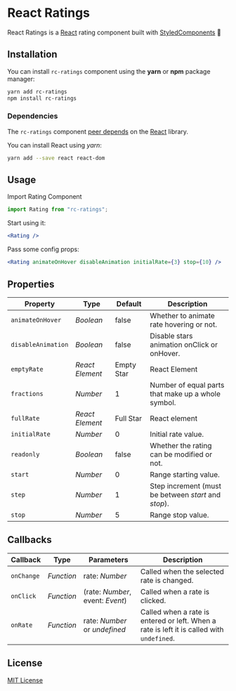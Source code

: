 # React Ratings

React Ratings is a [React](https://github.com/facebook/react) rating component built with [StyledComponents](https://github.com/styled-components/styled-components) 💅

## Installation

You can install `rc-ratings` component using the **yarn** or **npm** package manager:

```bash
yarn add rc-ratings
npm install rc-ratings
```

### Dependencies

The `rc-ratings` component [peer depends](https://docs.npmjs.com/files/package.json#peerdependencies) on the [React](http://facebook.github.io/react/) library.

You can install React using _yarn_:

```bash
yarn add --save react react-dom
```

## Usage

Import Rating Component

```javascript
import Rating from "rc-ratings";
```

Start using it:

```jsx
<Rating />
```

Pass some config props:

```jsx
<Rating animateOnHover disableAnimation initialRate={3} stop={10} />
```

## Properties

| Property           | Type            | Default    | Description                                          |
| ------------------ | --------------- | ---------- | ---------------------------------------------------- |
| `animateOnHover`   | _Boolean_       | false      | Whether to animate rate hovering or not.             |
| `disableAnimation` | _Boolean_       | false      | Disable stars animation onClick or onHover.          |
| `emptyRate`        | _React Element_ | Empty Star | React Element                                        |
| `fractions`        | _Number_        | 1          | Number of equal parts that make up a whole symbol.   |
| `fullRate`         | _React Element_ | Full Star  | React element                                        |
| `initialRate`      | _Number_        | 0          | Initial rate value.                                  |
| `readonly`         | _Boolean_       | false      | Whether the rating can be modified or not.           |
| `start`            | _Number_        | 0          | Range starting value.                                |
| `step`             | _Number_        | 1          | Step increment (must be between _start_ and _stop_). |
| `stop`             | _Number_        | 5          | Range stop value.                                    |

## Callbacks

| Callback   | Type       | Parameters                       | Description                                                                               |
| ---------- | ---------- | -------------------------------- | ----------------------------------------------------------------------------------------- |
| `onChange` | _Function_ | rate: _Number_                   | Called when the selected rate is changed.                                                 |
| `onClick`  | _Function_ | (rate: _Number_, event: _Event_) | Called when a rate is clicked.                                                            |
| `onRate`   | _Function_ | rate: _Number_ or _undefined_    | Called when a rate is entered or left. When a rate is left it is called with `undefined`. |

## License

[MIT License](https://github.com/surajcodes/react-rating/blob/master/LICENSE.md)
